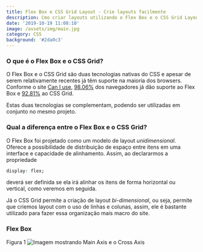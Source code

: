 ```yaml
---
title: Flex Box e CSS Grid Layout - Crie layouts facilmente
description: Cmo criar layouts utilizando o Flex Box e o CSS Grid Layout
date: '2019-10-19 11:08:10'
image: /assets/img/main.jpg
category: CSS
background: '#2da0c3'
---
```

### O que é o Flex Box e o CSS Grid?

O Flex Box e o CSS Grid são duas tecnologias nativas do CSS e apesar de serem relativamente recentes já têm suporte na maioria dos browsers. Conforme o site [Can I use](https://caniuse.com/), [98.06%](https://caniuse.com/#feat=flexbox) dos navegadores já dão suporte ao Flex Box e [92.81%](https://caniuse.com/#search=css%20grid) ao CSS Grid.

Estas duas tecnologias se complementam, podendo ser utilizadas em conjunto no mesmo projeto.

### Qual a diferença entre o Flex Box e o CSS Grid?

O Flex Box foi projetado como um modelo de layout _unidimensional_. Oferece a possibilidade de distribuição de espaço entre itens em uma interface e capacidade de alinhamento. Assim, ao declararmos a propriedade 
```css
display: flex;
```
deverá ser definida se ela irá alinhar os itens de forma horizontal ou vertical, como veremos em seguida.

Já o CSS Grid permite a criação de layout _bi-dimensional_, ou seja, permite que criemos layout com o uso de linhas e colunas, assim, ele é bastante utilizado para fazer essa organização mais macro do site.

### Flex Box

Figura 1
![Imagem mostrando Main Axis e o Cross Axis](/assets/img/grupo-3.jpg "Flex Box - Main Axis e Cross Axis")

